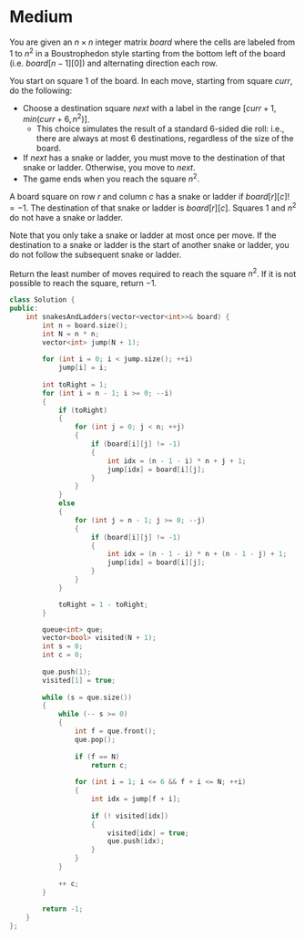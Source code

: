# Medium

You are given an $n \times n$ integer matrix $board$ where the cells are labeled from $1$ to $n^2$ in a Boustrophedon style starting from the bottom left of the board (i.e. $board[n - 1][0]$) and alternating direction each row.

You start on square $1$ of the board. In each move, starting from square $curr$, do the following:

- Choose a destination square $next$ with a label in the range $[curr + 1, min(curr + 6, n^2)]$.
  - This choice simulates the result of a standard 6-sided die roll: i.e., there are always at most 6 destinations, regardless of the size of the board.
- If $next$ has a snake or ladder, you must move to the destination of that snake or ladder. Otherwise, you move to $next$.
- The game ends when you reach the square $n^2$.

A board square on row $r$ and column $c$ has a snake or ladder if $board[r][c] != -1$. The destination of that snake or ladder is $board[r][c]$. Squares $1$ and $n^2$ do not have a snake or ladder.

Note that you only take a snake or ladder at most once per move. If the destination to a snake or ladder is the start of another snake or ladder, you do not follow the subsequent snake or ladder.

Return the least number of moves required to reach the square $n^2$. If it is not possible to reach the square, return $-1$.

```cpp
class Solution {
public:
    int snakesAndLadders(vector<vector<int>>& board) {
        int n = board.size();
        int N = n * n;
        vector<int> jump(N + 1);
        
        for (int i = 0; i < jump.size(); ++i)
            jump[i] = i;
        
        int toRight = 1;
        for (int i = n - 1; i >= 0; --i)
        {
            if (toRight)
            {
                for (int j = 0; j < n; ++j)
                {
                    if (board[i][j] != -1)
                    {
                        int idx = (n - 1 - i) * n + j + 1;
                        jump[idx] = board[i][j];
                    }
                }
            }
            else
            {
                for (int j = n - 1; j >= 0; --j)
                {
                    if (board[i][j] != -1)
                    {
                        int idx = (n - 1 - i) * n + (n - 1 - j) + 1;
                        jump[idx] = board[i][j];
                    }
                }
            }

            toRight = 1 - toRight;
        }

        queue<int> que;
        vector<bool> visited(N + 1);
        int s = 0;
        int c = 0;
        
        que.push(1);
        visited[1] = true;
        
        while (s = que.size())
        {
            while (-- s >= 0)
            {
                int f = que.front();
                que.pop();
                
                if (f == N)
                    return c;
                
                for (int i = 1; i <= 6 && f + i <= N; ++i)
                {
                    int idx = jump[f + i];
                    
                    if (! visited[idx])
                    {
                        visited[idx] = true;
                        que.push(idx);
                    }
                }
            }
            
            ++ c;
        }
        
        return -1;
    }
};
```
